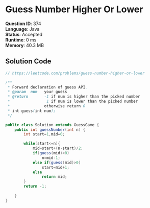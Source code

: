 # Guess Number Higher Or Lower

**Question ID**: 374  
**Language**: Java  
**Status**: Accepted  
**Runtime**: 0 ms  
**Memory**: 40.3 MB  

## Solution Code
```java
// https://leetcode.com/problems/guess-number-higher-or-lower

/** 
 * Forward declaration of guess API.
 * @param  num   your guess
 * @return 	     -1 if num is higher than the picked number
 *			      1 if num is lower than the picked number
 *               otherwise return 0
 * int guess(int num);
 */

public class Solution extends GuessGame {
    public int guessNumber(int n) {
        int start=1,mid=0;

        while(start<=n){
            mid=start+(n-start)/2;
            if(guess(mid)<0)
                n=mid-1;
            else if(guess(mid)>0)
                start=mid+1;
            else
                return mid;
        }
        return -1;
        
    }
}
```
